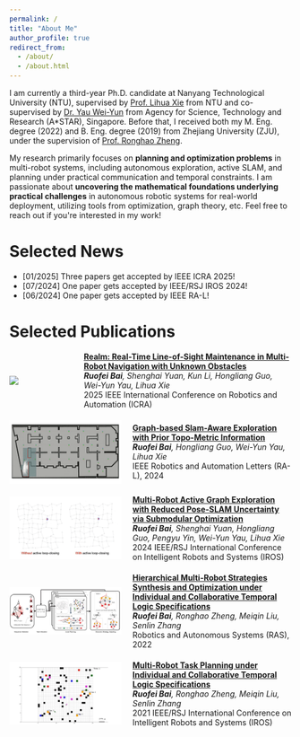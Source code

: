 ```yaml
---
permalink: /
title: "About Me"
author_profile: true
redirect_from: 
  - /about/
  - /about.html
---
```


<style>
.spacing {
  line-height: 1.5;
}
</style>


I am currently a third-year Ph.D. candidate at Nanyang Technological University (NTU), supervised by [Prof. Lihua Xie](https://scholar.google.com.sg/citations?user=Fmrv3J8AAAAJ&hl=en) from NTU and co-supervised by [Dr. Yau Wei-Yun](https://scholar.google.com.sg/citations?user=B_VchHYAAAAJ&hl=en) from Agency for Science, Technology and Research (A*STAR), Singapore. Before that, I received both my M. Eng. degree (2022) and B. Eng. degree (2019) from Zhejiang University (ZJU), under the supervision of [Prof. Ronghao Zheng](https://scholar.google.com/citations?user=LxgdmqYAAAAJ&hl=en).

My research primarily focuses on **planning and optimization problems** in multi-robot systems, including autonomous exploration, active SLAM, and planning under practical communication and temporal constraints. I am passionate about **uncovering the mathematical foundations underlying practical challenges** in autonomous robotic systems for real-world deployment, utilizing tools from optimization, graph theory, etc. Feel free to reach out if you're interested in my work!
<p class="spacing"></p>

Selected News
======
* [01/2025] Three papers get accepted by IEEE ICRA 2025!
* [07/2024] One paper gets accepted by IEEE/RSJ IROS 2024!
* [06/2024] One paper gets accepted by IEEE RA-L!
<p class="spacing"></p>

Selected Publications
======
<div style="display: flex; align-items: center; margin-bottom: 20px;">
    <img src="../images/publications/2025-bai-realm.gif" width="200" style="margin-right: 20px;">
    <div>
        <strong><a href="paper1.pdf">Realm: Real-Time Line-of-Sight Maintenance in Multi-Robot Navigation with Unknown Obstacles</a></strong>  
        <br>
        <em><b>Ruofei Bai</b>, Shenghai Yuan, Kun Li, Hongliang Guo, Wei-Yun Yau, Lihua Xie</em>  
        <br>
        2025 IEEE International Conference on Robotics and Automation (ICRA)
    </div>
</div>

<div style="display: flex; align-items: center; margin-bottom: 20px;">
    <img src="../images/publications/2024-bai-SAE.gif" width="200" style="margin-right: 20px;">
    <div>
        <strong><a href="paper1.pdf">Graph-based Slam-Aware Exploration with Prior Topo-Metric Information</a></strong>  
        <br>
        <em><b>Ruofei Bai</b>, Hongliang Guo, Wei-Yun Yau, Lihua Xie</em>  
        <br>
        IEEE Robotics and Automation Letters (RA-L), 2024
    </div>
</div>

<div style="display: flex; align-items: center; margin-bottom: 20px;">
    <img src="../images/publications/2024-bai-CGE.gif" width="200" style="margin-right: 20px;">
    <div>
        <strong><a href="paper1.pdf">Multi-Robot Active Graph Exploration with Reduced Pose-SLAM Uncertainty via Submodular Optimization</a></strong>  
        <br>
        <em><b>Ruofei Bai</b>, Shenghai Yuan, Hongliang Guo, Pengyu Yin, Wei-Yun Yau, Lihua Xie</em>  
        <br>
        2024 IEEE/RSJ International Conference on Intelligent Robots and Systems (IROS)
    </div>
</div>

<div style="display: flex; align-items: center; margin-bottom: 20px;">
    <img src="../images/publications/2022-RAS-ltl2.png" width="200" style="margin-right: 20px;">
    <div>
        <strong><a href="paper1.pdf">Hierarchical Multi-Robot Strategies Synthesis and Optimization under Individual and Collaborative Temporal Logic Specifications</a></strong>  
        <br>
        <em><b>Ruofei Bai</b>, Ronghao Zheng, Meiqin Liu, Senlin Zhang</em>  
        <br>
        Robotics and Autonomous Systems (RAS), 2022
    </div>
</div>

<div style="display: flex; align-items: center; margin-bottom: 20px;">
    <img src="../images/publications/2021-bai-ltl.gif" width="200" style="margin-right: 20px;">
    <div>
        <strong><a href="paper1.pdf">Multi-Robot Task Planning under Individual and Collaborative Temporal Logic Specifications</a></strong>  
        <br>
        <em><b>Ruofei Bai</b>, Ronghao Zheng, Meiqin Liu, Senlin Zhang</em>  
        <br>
        2021 IEEE/RSJ International Conference on Intelligent Robots and Systems (IROS)
    </div>
</div>



